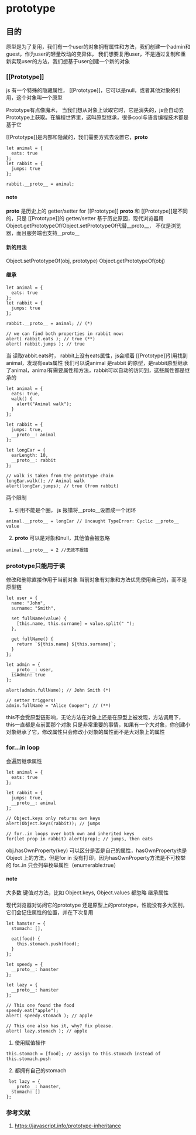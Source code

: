 # prototype

## 目的

原型是为了复用，我们有一个user的对象拥有属性和方法，我们创建一个admin和guest，作为user的轻量改动的变异体， 我们想要复用user，不是通过复制和重新实现user的方法，我们想基于user创建一个新的对象

### [[Prototype]]

js 有一个特殊的隐藏属性， [[Prototype]]，它可以是null，或者其他对象的引用，这个对象叫一个原型

Prototype有点像魔术， 当我们想从对象上读取它时，它是消失的，js会自动去Prototype上获取。在编程世界里，这叫原型继承，很多cool与语言编程技术都是基于它

[[Prototype]]是内部和隐藏的，我们需要方式去设置它，__proto__

```
let animal = {
  eats: true
};
let rabbit = {
  jumps: true
};

rabbit.__proto__ = animal;
```

#### note

__proto__ 是历史上的 getter/setter for [[Prototype]]
__proto__ 和  [[Prototype]]是不同的，只是 [[Prototype]]的 getter/setter
基于历史原因，现代浏览器用Object.getPrototypeOf/Object.setPrototypeOf代替__proto__， 不仅是浏览器，而且服务端也支持__proto__

#### 新的用法

Object.setPrototypeOf(obj, prototype)
Object.getPrototypeOf(obj)

#### 继承

```
let animal = {
  eats: true
};
let rabbit = {
  jumps: true
};

rabbit.__proto__ = animal; // (*)

// we can find both properties in rabbit now:
alert( rabbit.eats ); // true (**)
alert( rabbit.jumps ); // true
```

当 读取rabbit.eats时， rabbit上没有eats属性，js会顺着  [[Prototype]]引用找到 animal，发现有eats属性
我们可以说animal 是rabbit 的原型，是rabbit原型继承了animal，animal有需要属性和方法，rabbit可以自动的访问到，这些属性都是继承的

```
let animal = {
  eats: true,
  walk() {
    alert("Animal walk");
  }
};

let rabbit = {
  jumps: true,
  __proto__: animal
};

let longEar = {
  earLength: 10,
  __proto__: rabbit
};

// walk is taken from the prototype chain
longEar.walk(); // Animal walk
alert(longEar.jumps); // true (from rabbit)
```

两个限制

1. 引用不能是个圈， js 报错将__proto__设置成一个闭环

```
animal.__proto__ = longEar // Uncaught TypeError: Cyclic __proto__ value
```

2. __proto__ 可以是对象和null，其他值会被忽略

```
animal.__proto__ = 2 //无效不报错
```

### prototype只能用于读

修改和删除直接作用于当前对象
当前对象有对象和方法优先使用自己的，而不是原型链

```
let user = {
  name: "John",
  surname: "Smith",

  set fullName(value) {
    [this.name, this.surname] = value.split(" ");
  },

  get fullName() {
    return `${this.name} ${this.surname}`;
  }
};

let admin = {
  __proto__: user,
  isAdmin: true
};

alert(admin.fullName); // John Smith (*)

// setter triggers!
admin.fullName = "Alice Cooper"; // (**)
```

this不会受原型链影响，无论方法在对象上还是在原型上被发现，方法调用下，this一直都是点前面那个对象
只是非常重要的事情，如果有一个大对象，你创建小对象继承了它，修改属性只会修改小对象的属性而不是大对象上的属性

### for…in loop

会遍历继承属性

```
let animal = {
  eats: true
};

let rabbit = {
  jumps: true,
  __proto__: animal
};

// Object.keys only returns own keys
alert(Object.keys(rabbit)); // jumps

// for..in loops over both own and inherited keys
for(let prop in rabbit) alert(prop); // jumps, then eats
```

obj.hasOwnProperty(key) 可以区分是否是自己的属性，hasOwnProperty也是Object 上的方法，但是for in 没有打印，因为hasOwnProperty方法是不可枚举的
for..in 只会列举枚举属性（enumerable:true）

#### note

大多数 键值对方法，比如 Object.keys, Object.values 都忽略 继承属性

现代浏览器对访问它的prototype 还是原型上的prototype，性能没有多大区别，它们会记住属性的位置，并在下次复用

```
let hamster = {
  stomach: [],

  eat(food) {
    this.stomach.push(food);
  }
};

let speedy = {
  __proto__: hamster
};

let lazy = {
  __proto__: hamster
};

// This one found the food
speedy.eat("apple");
alert( speedy.stomach ); // apple

// This one also has it, why? fix please.
alert( lazy.stomach ); // apple
```

1. 使用赋值操作

```
this.stomach = [food]; // assign to this.stomach instead of this.stomach.push
```

2. 都拥有自己的stomach

```
 let lazy = {
  __proto__: hamster,
  stomach: []
};
```

### 参考文献

1. <https://javascript.info/prototype-inheritance>
